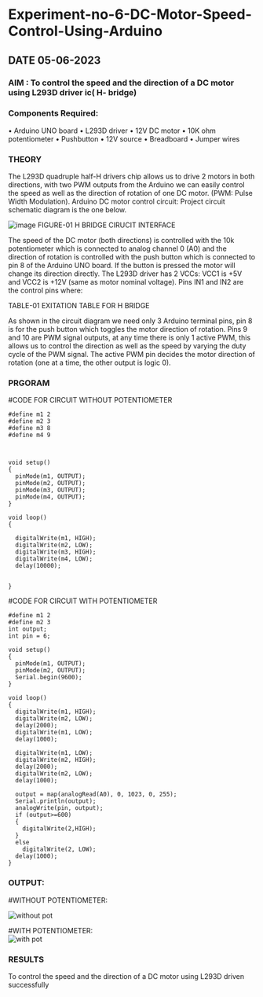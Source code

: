 # Experiment-no-6-DC-Motor-Speed-Control-Using-Arduino
## DATE 05-06-2023
### AIM : To control the speed and the direction of a DC motor using L293D driver ic( H- bridge)

### Components Required:
•	Arduino UNO board
•	L293D driver
•	12V DC motor
•	10K ohm potentiometer
•	Pushbutton
•	12V source
•	Breadboard
•	Jumper wires
### THEORY 
The L293D quadruple half-H drivers chip allows us to drive 2 motors in both directions, with two PWM outputs from the Arduino we can easily control the speed as well as the direction of rotation of one DC motor. (PWM: Pulse Width Modulation).
Arduino DC motor control circuit:
Project circuit schematic diagram is the one below.

![image](https://user-images.githubusercontent.com/36288975/167763051-b230c183-afc5-46f2-ba95-0f95e10dd6c9.png)
FIGURE-01 H BRIDGE CIRUCIT INTERFACE 
 
The speed of the DC motor (both directions) is controlled with the 10k potentiometer which is connected to analog channel 0 (A0) and the direction of rotation is controlled with the push button which is connected to pin 8 of the Arduino UNO board. If the button is pressed the motor will change its direction directly.
The L293D driver has 2 VCCs: VCC1 is +5V and VCC2 is +12V (same as motor nominal voltage). Pins IN1 and IN2 are the control pins where:


TABLE-01 EXITATION TABLE FOR H BRIDGE 

As shown in the circuit diagram we need only 3 Arduino terminal pins, pin 8 is for the push button which toggles the motor direction of rotation. Pins 9 and 10 are PWM signal outputs, at any time there is only 1 active PWM, this allows us to control the direction as well as the speed by varying the duty cycle of the PWM signal. The active PWM pin decides the motor direction of rotation (one at a time, the other output is logic 0).

### PRGORAM 
#CODE FOR CIRCUIT WITHOUT POTENTIOMETER
```
#define m1 2
#define m2 3
#define m3 8
#define m4 9



void setup()
{
  pinMode(m1, OUTPUT);
  pinMode(m2, OUTPUT);
  pinMode(m3, OUTPUT);
  pinMode(m4, OUTPUT);
}

void loop()
{
 
  digitalWrite(m1, HIGH);
  digitalWrite(m2, LOW);
  digitalWrite(m3, HIGH);
  digitalWrite(m4, LOW);
  delay(10000);
  
  
}

```


#CODE FOR CIRCUIT WITH POTENTIOMETER
```
#define m1 2
#define m2 3
int output;
int pin = 6;

void setup()
{
  pinMode(m1, OUTPUT);
  pinMode(m2, OUTPUT);
  Serial.begin(9600);
}

void loop()
{
  digitalWrite(m1, HIGH);
  digitalWrite(m2, LOW);
  delay(2000);
  digitalWrite(m1, LOW);
  delay(1000);

  digitalWrite(m1, LOW);
  digitalWrite(m2, HIGH);
  delay(2000);
  digitalWrite(m2, LOW);
  delay(1000);
  
  output = map(analogRead(A0), 0, 1023, 0, 255);
  Serial.println(output);
  analogWrite(pin, output);
  if (output>=600)
  {
    digitalWrite(2,HIGH);
  }
  else
    digitalWrite(2, LOW);
  delay(1000);
}
```
### OUTPUT:
#WITHOUT POTENTIOMETER: 

![without pot](https://github.com/LOKESHKUMARARI/Experiment-no-6-DC-Motor-Speed-Control-Using-Arduino/assets/119406110/c8730cb3-0c3a-40cb-ac5e-151b52ad3d62)


#WITH POTENTIOMETER:   
![with pot](https://github.com/LOKESHKUMARARI/Experiment-no-6-DC-Motor-Speed-Control-Using-Arduino/assets/119406110/18b6c27b-51a8-44ff-ad57-a4a16c9f24bd)



### RESULTS 
 To control the speed and the direction of a DC motor using L293D driven successfully
